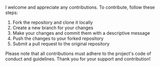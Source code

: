 I welcome and appreciate any contributions. To contribute, follow these steps:

1. Fork the repository and clone it locally
2. Create a new branch for your changes
3. Make your changes and commit them with a descriptive message
4. Push the changes to your forked repository
5. Submit a pull request to the original repository

Please note that all contributions must adhere to the project's code of conduct and guidelines. Thank you for your support and contribution!
